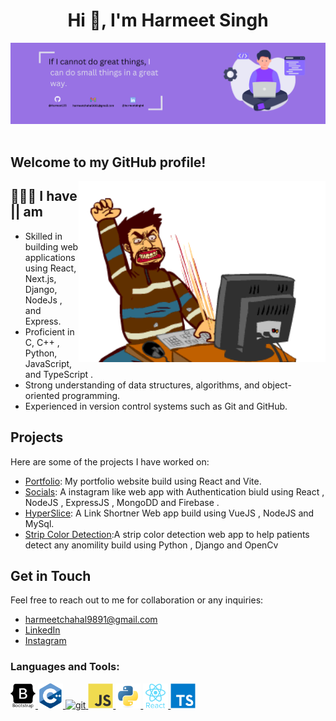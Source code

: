 <h1 align="center">Hi 👋, I'm Harmeet Singh</h1>
<div align="center">
  <img src ="./github--banner.png" />
  
</div>



 <br/>

## Welcome to my GitHub profile!

<img align = "right" alt="coding" height="290px" src ="./coding.gif" >

## 👨🏻‍💻 I have || am
  
- Skilled in building web applications using React, Next.js, Django, NodeJs , and Express.
- Proficient in C, C++ , Python, JavaScript, and TypeScript .
- Strong understanding of data structures, algorithms, and object-oriented programming.
- Experienced in version control systems such as Git and GitHub.

## Projects

Here are some of the projects I have worked on:

- [Portfolio](https://harmeet.tk/): My portfolio website build using React and Vite.
- [Socials](https://github.com/Harmeet135/Socials): A instagram like web app with Authentication biuld using React , NodeJS , ExpressJS , MongoDD and Firebase .
- [HyperSlice](https://github.com/Harmeet135/link_shortener): A Link Shortner Web app build using VueJS , NodeJS and MySql.
- [Strip Color Detection](https://github.com/Harmeet135/Strip-Color-Detection):A strip color detection web app  to help patients detect any anomility build using Python , Django and OpenCv

## Get in Touch

Feel free to reach out to me for collaboration or any inquiries:

- [harmeetchahal9891@gmail.com](mailto:[harmeetchahal9891@gmail.com](mailto:harmeetchahal9891@gmail.com))
- [LinkedIn](https://www.linkedin.com/in/harmeetsingh4/)
- [Instagram]()


<h3 align="left">Languages and Tools:</h3>
<p align="left"> <a href="https://getbootstrap.com" target="_blank" rel="noreferrer"> <img src="https://raw.githubusercontent.com/devicons/devicon/master/icons/bootstrap/bootstrap-plain-wordmark.svg" alt="bootstrap" width="40" height="40"/> </a> <a href="https://www.w3schools.com/cpp/" target="_blank" rel="noreferrer"> <img src="https://raw.githubusercontent.com/devicons/devicon/master/icons/cplusplus/cplusplus-original.svg" alt="cplusplus" width="40" height="40"/> </a> <a href="https://git-scm.com/" target="_blank" rel="noreferrer"> <img src="https://www.vectorlogo.zone/logos/git-scm/git-scm-icon.svg" alt="git" width="40" height="40"/> </a> <a href="https://developer.mozilla.org/en-US/docs/Web/JavaScript" target="_blank" rel="noreferrer"> <img src="https://raw.githubusercontent.com/devicons/devicon/master/icons/javascript/javascript-original.svg" alt="javascript" width="40" height="40"/> </a> <a src="https://raw.githubusercontent.com/devicons/devicon/master/icons/nodejs/nodejs-original-wordmark.svg" alt="nodejs" width="40" height="40"/> </a> <a href="https://www.python.org" target="_blank" rel="noreferrer"> <img src="https://raw.githubusercontent.com/devicons/devicon/master/icons/python/python-original.svg" alt="python" width="40" height="40"/> </a> <a href="https://reactjs.org/" target="_blank" rel="noreferrer"> <img src="https://raw.githubusercontent.com/devicons/devicon/master/icons/react/react-original-wordmark.svg" alt="react" width="40" height="40"/> </a> <a href="https://www.typescriptlang.org/" target="_blank" rel="noreferrer"> <img src="https://raw.githubusercontent.com/devicons/devicon/master/icons/typescript/typescript-original.svg" alt="typescript" width="40" height="40"/> </a> </p>

